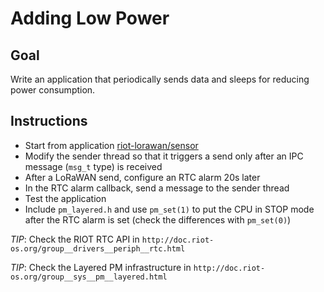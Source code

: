 # Adding Low Power

## Goal

Write an application that periodically sends data and sleeps for reducing
power consumption.

## Instructions

- Start from application [riot-lorawan/sensor](../sensor)
- Modify the sender thread so that it triggers a send only after an IPC
  message (`msg_t` type) is received
- After a LoRaWAN send, configure an RTC alarm 20s later
- In the RTC alarm callback, send a message to the sender thread
- Test the application
- Include `pm_layered.h` and use `pm_set(1)` to put the CPU in STOP mode after
  the RTC alarm is set (check the differences with `pm_set(0)`)

_TIP_: Check the RIOT RTC API in
 `http://doc.riot-os.org/group__drivers__periph__rtc.html`

_TIP_: Check the Layered PM infrastructure in
 `http://doc.riot-os.org/group__sys__pm__layered.html`
